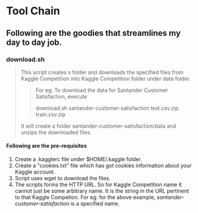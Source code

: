# Tool Chain

## Following are the goodies that streamlines my day to day job.

### download.sh

> This script creates s folder and downloads the specified files from Kaggle Competition into Kaggle Competition
> folder under data folder.
>
>> For eg: To download the data for Santander Customer Satisfaction, execute
>>
>> download.sh santander-customer-satisfaction test.csv.zip train.csv.zip
>
> It will create a folder santander-customer-satisfaction/data and unzips the downloaded files.
>

#### Following are the pre-requisites

1. Create a .kagglerc file under $HOME/.kaggle folder.
2. Create a "cookies.txt" file which has got cookies information about your Kaggle account.
3. Script uses wget to download the files.
4. The scripts forms the HTTP URL. So for Kaggle Competition name it cannot just be some arbitrary name. It is the string in the URL pertinent to that Kaggle Competion. For eg: for
   the above example, *santander-customer-satisfaction* is a specified name.

